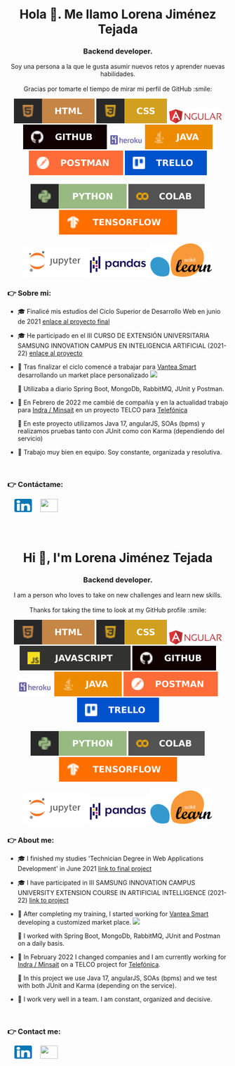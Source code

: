 <h1 align="center">Hola 👋. Me llamo Lorena Jiménez Tejada</h1>
<h3 align="center">Backend developer.</h3>
<div align="center"> Soy una persona a la que le gusta asumir nuevos retos y aprender nuevas habilidades.</div>
<br>
<div size='20px' align="center"> Gracias por tomarte el tiempo de mirar mi perfil de GitHub :smile: </div>

<p>
<div align="center">
  <img src="https://github.com/LorenaDeveloper/LorenaDeveloper/blob/main/budgets/html.svg">
  <img src="https://github.com/LorenaDeveloper/LorenaDeveloper/blob/main/budgets/css.svg">
  <img width = '120px' src="https://github.com/LorenaDeveloper/LorenaDeveloper/blob/main/budgets/angular-seeklogo.svg">
  <img src="https://github.com/LorenaDeveloper/LorenaDeveloper/blob/main/budgets/github.svg">
  <img height = '40px' src="https://github.com/LorenaDeveloper/LorenaDeveloper/blob/main/budgets/heroku.svg">
  <img src="https://github.com/LorenaDeveloper/LorenaDeveloper/blob/main/budgets/java.svg">
  <img src="https://github.com/LorenaDeveloper/LorenaDeveloper/blob/main/budgets/postman.svg">
  <img src="https://github.com/LorenaDeveloper/LorenaDeveloper/blob/main/budgets/trello.svg">
    <br><br>
  <img src="https://github.com/LorenaDeveloper/LorenaDeveloper/blob/main/budgets/python.svg">
  <img src="https://github.com/LorenaDeveloper/LorenaDeveloper/blob/main/budgets/colab.svg">
  <img src="https://github.com/LorenaDeveloper/LorenaDeveloper/blob/main/budgets/tensorflow.svg">
    <br><br>
  <img width = '140px' src="https://github.com/LorenaDeveloper/LorenaDeveloper/blob/main/budgets/jupyter.svg">
  <img width = '140px' src="https://github.com/LorenaDeveloper/LorenaDeveloper/blob/main/budgets/pandas.png">
  <img width = '140px' src="https://github.com/LorenaDeveloper/LorenaDeveloper/blob/main/budgets/scikitlearn.png">
  
</div>
</p>

###  👉 Sobre mi:
- 🎓 Finalicé mis estudios del Ciclo Superior de Desarrollo Web en junio de 2021 [enlace al proyecto final](https://github.com/LorenaDeveloper/nice-tidy-project)
- 🎓 He participado en el III CURSO DE EXTENSIÓN UNIVERSITARIA SAMSUNG INNOVATION CAMPUS EN INTELIGENCIA ARTIFICIAL (2021-22) [enlace al proyecto](https://github.com/LorenaDeveloper/Iris-Eye)
- 🏦 Tras finalizar el ciclo comencé a trabajar para [Vantea Smart](https://www.linkedin.com/company/vanteasmart) desarrollando un market place personalizado
      <img src="https://media.giphy.com/media/WUlplcMpOCEmTGBtBW/giphy.gif" width="30">

  🤔 Utilizaba a diario Spring Boot, MongoDb, RabbitMQ, JUnit y Postman.
- 🏦 En Febrero de 2022 me cambié de compañía y en la actualidad trabajo para [Indra / Minsait](https://www.indracompany.com/) en un proyecto TELCO para [Telefónica](https://www.telefonica.es/es/)

  🤔 En este proyecto utilizamos Java 17, angularJS, SOAs (bpms) y realizamos pruebas tanto con JUnit como con Karma (dependiendo del servicio)
- 👯 Trabajo muy bien en equipo. Soy constante, organizada y resolutiva.

<br>

###  👉 Contáctame:
&nbsp;&nbsp;&nbsp;&nbsp;<a href="https://www.linkedin.com/in/lorena-jiménez-tejada-966611176" target="blank"><img align="center" src="https://github.com/LorenaDeveloper/LorenaDeveloper/blob/main/budgets/linkedIn.png" alt="LinkedIn" height="30" width="40" /></a> <span>&nbsp;&nbsp;&nbsp;</span> <a href = "mailto: developerlorena@gmail.com"><img align="center" src="https://seeklogo.com/images/G/gmail-new-2020-logo-32DBE11BB4-seeklogo.com.png" height="30" width="40" /></a>

<br><br>

<h1 align="center">Hi 👋, I'm Lorena Jiménez Tejada</h1>
<h3 align="center">Backend developer.</h3>
<div align="center"> I am a person who loves to take on new challenges and learn new skills.</div>
<br>
<div size='20px' align="center"> Thanks for taking the time to look at my GitHub profile :smile: </div>

<p>
<div align="center">
  <img src="https://github.com/LorenaDeveloper/LorenaDeveloper/blob/main/budgets/html.svg">
  <img src="https://github.com/LorenaDeveloper/LorenaDeveloper/blob/main/budgets/css.svg">
  <img width = '120px' src="https://github.com/LorenaDeveloper/LorenaDeveloper/blob/main/budgets/angular-seeklogo.svg">
  <img src="https://github.com/LorenaDeveloper/LorenaDeveloper/blob/main/budgets/javascript.svg">
  <img src="https://github.com/LorenaDeveloper/LorenaDeveloper/blob/main/budgets/github.svg">
  <img height = '40px' src="https://github.com/LorenaDeveloper/LorenaDeveloper/blob/main/budgets/heroku.svg">
  <img src="https://github.com/LorenaDeveloper/LorenaDeveloper/blob/main/budgets/java.svg">
  <img src="https://github.com/LorenaDeveloper/LorenaDeveloper/blob/main/budgets/postman.svg">
  <img src="https://github.com/LorenaDeveloper/LorenaDeveloper/blob/main/budgets/trello.svg">
    <br><br>
  <img src="https://github.com/LorenaDeveloper/LorenaDeveloper/blob/main/budgets/python.svg">
  <img src="https://github.com/LorenaDeveloper/LorenaDeveloper/blob/main/budgets/colab.svg">
  <img src="https://github.com/LorenaDeveloper/LorenaDeveloper/blob/main/budgets/tensorflow.svg">
    <br><br>
  <img width = '140px' src="https://github.com/LorenaDeveloper/LorenaDeveloper/blob/main/budgets/jupyter.svg">
  <img width = '140px' src="https://github.com/LorenaDeveloper/LorenaDeveloper/blob/main/budgets/pandas.png">
  <img width = '140px' src="https://github.com/LorenaDeveloper/LorenaDeveloper/blob/main/budgets/scikitlearn.png">
</div>
</p>

###  👉 About me:
- 🎓 I finished my studies 'Technician Degree in Web Applications Development' in June 2021 [link to final project](https://github.com/LorenaDeveloper/nice-tidy-project)
- 🎓 I have participated in III SAMSUNG INNOVATION CAMPUS UNIVERSITY EXTENSION COURSE IN ARTIFICIAL INTELLIGENCE (2021-22) [link to project](https://github.com/LorenaDeveloper/Iris-Eye)
- 🏦 After completing my training, I started working for [Vantea Smart](https://www.linkedin.com/company/vanteasmart) developing a customized market place. 
      <img src="https://media.giphy.com/media/WUlplcMpOCEmTGBtBW/giphy.gif" width="30">

  🤔 I worked with Spring Boot, MongoDb, RabbitMQ, JUnit and Postman on a daily basis.
- 🏦 In February 2022 I changed companies and I am currently working for [Indra / Minsait](https://www.indracompany.com/) on a TELCO project for [Telefónica](https://www.telefonica.es/es/).

  🤔 In this project we use Java 17, angularJS, SOAs (bpms) and we test with both JUnit and Karma (depending on the service).
- 👯 I work very well in a team. I am constant, organized and decisive.

<br>

###  👉 Contact me:
&nbsp;&nbsp;&nbsp;&nbsp;<a href="https://www.linkedin.com/in/lorena-jiménez-tejada-966611176" target="blank"><img align="center" src="https://github.com/LorenaDeveloper/LorenaDeveloper/blob/main/budgets/linkedIn.png" alt="LinkedIn" height="30" width="40" /></a> <span>&nbsp;&nbsp;&nbsp;</span> <a href = "mailto: developerlorena@gmail.com"><img align="center" src="https://seeklogo.com/images/G/gmail-new-2020-logo-32DBE11BB4-seeklogo.com.png" height="30" width="40" /></a>


